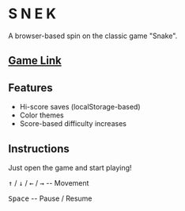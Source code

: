 # S N E K

A browser-based spin on the classic game "Snake".

## [Game Link](www.shepleysound.github.io/snake-game)

## Features
- Hi-score saves (localStorage-based)
- Color themes
- Score-based difficulty increases
  
## Instructions
Just open the game and start playing!

<kbd>↑</kbd> / <kbd>↓</kbd> / <kbd>←</kbd> / <kbd>→</kbd> -- Movement

<kbd>Space</kbd> -- Pause / Resume